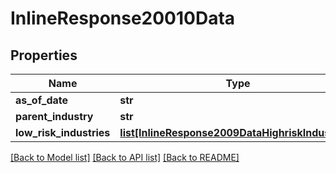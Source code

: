 # InlineResponse20010Data

## Properties
Name | Type | Description | Notes
------------ | ------------- | ------------- | -------------
**as_of_date** | **str** |  | 
**parent_industry** | **str** |  | 
**low_risk_industries** | [**list[InlineResponse2009DataHighriskIndustries]**](InlineResponse2009DataHighriskIndustries.md) |  | 

[[Back to Model list]](../README.md#documentation-for-models) [[Back to API list]](../README.md#documentation-for-api-endpoints) [[Back to README]](../README.md)


